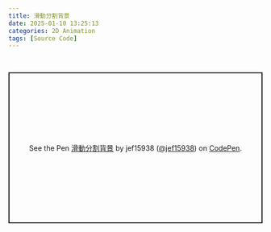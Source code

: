 ```yaml
---
title: 滑動分割背景
date: 2025-01-10 13:25:13
categories: 2D Animation
tags: [Source Code]
---
```


<br>
<p class="codepen" data-height="800" data-default-tab="result" data-slug-hash="ZYzxzRx" data-pen-title="滑動分割背景" data-user="jef15938" style="height: 300px; box-sizing: border-box; display: flex; align-items: center; justify-content: center; border: 2px solid; margin: 1em 0; padding: 1em;">
  <span>See the Pen <a href="https://codepen.io/jef15938/pen/ZYzxzRx">
  滑動分割背景</a> by jef15938 (<a href="https://codepen.io/jef15938">@jef15938</a>)
  on <a href="https://codepen.io">CodePen</a>.</span>
</p>
<script async src="https://public.codepenassets.com/embed/index.js"></script>